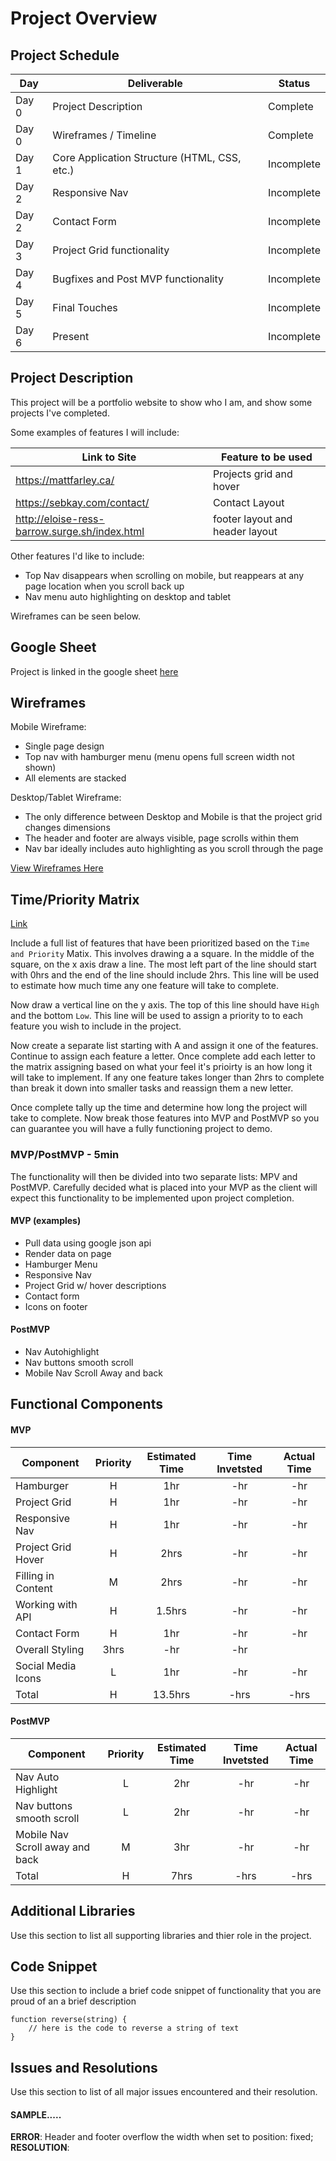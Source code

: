 # Project Overview

## Project Schedule


|  Day | Deliverable | Status
|---|---| ---|
|Day 0| Project Description | Complete
|Day 0| Wireframes / Timeline | Complete
|Day 1| Core Application Structure (HTML, CSS, etc.) | Incomplete
|Day 2| Responsive Nav | Incomplete
|Day 2| Contact Form | Incomplete
|Day 3| Project Grid functionality | Incomplete
|Day 4| Bugfixes and Post MVP functionality | Incomplete
|Day 5| Final Touches | Incomplete
|Day 6| Present | Incomplete


## Project Description

This project will be a portfolio website to show who I am, and show some projects I've completed.

Some examples of features I will include:

| Link to Site | Feature to be used 
|---|---|
https://mattfarley.ca/ | Projects grid and hover
https://sebkay.com/contact/ | Contact Layout
http://eloise-ress-barrow.surge.sh/index.html | footer layout and header layout


Other features I'd like to include:

- Top Nav disappears when scrolling on mobile, but reappears at any page location when you scroll back up
- Nav menu auto highlighting on desktop and tablet

Wireframes can be seen below.

## Google Sheet

Project is linked in the google sheet [here](https://docs.google.com/spreadsheets/d/1UnhpYCWFX9LxGuhoe5E1K74271K-VAcVojIuR0XM57A/edit#gid=0)

## Wireframes

Mobile Wireframe:

- Single page design
- Top nav with hamburger menu (menu opens full screen width not shown)
- All elements are stacked

Desktop/Tablet Wireframe:

- The only difference between Desktop and Mobile is that the project grid changes dimensions
- The header and footer are always visible, page scrolls within them
- Nav bar ideally includes auto highlighting as you scroll through the page

[View Wireframes Here](https://res.cloudinary.com/blewin1/image/upload/v1591621057/Wireframes/portfolio-wireframes_t7q7dc.jpg)


## Time/Priority Matrix 

[Link]()

Include a full list of features that have been prioritized based on the `Time and Priority` Matix.  This involves drawing a a square.  In the middle of the square, on the x axis draw a line.  The most left part of the line should start with 0hrs and the end of the line should include 2hrs.  This line will be used to estimate how much time any one feature will take to complete. 

Now draw a vertical line on the y axis.  The top of this line should have `High` and the bottom `Low`.  This line will be used to assign a priority to to each feature you wish to include in the project.  

Now create a separate list starting with A and assign it one of the features.  Continue to assign each feature a letter.  Once complete add each letter to the matrix assigning based on what your feel it's prioirty is an how long it will take to implement. If any one feature takes longer than 2hrs to complete than break it down into smaller tasks and reassign them a new letter. 

Once complete tally up the time and determine how long the project will take to complete. Now break those features into MVP and PostMVP so you can guarantee you will have a fully functioning project to demo. 

### MVP/PostMVP - 5min

The functionality will then be divided into two separate lists: MPV and PostMVP.  Carefully decided what is placed into your MVP as the client will expect this functionality to be implemented upon project completion.  

#### MVP (examples)

- Pull data using google json api
- Render data on page 
- Hamburger Menu
- Responsive Nav
- Project Grid w/ hover descriptions
- Contact form
- Icons on footer

#### PostMVP 

- Nav Autohighlight
- Nav buttons smooth scroll
- Mobile Nav Scroll Away and back

## Functional Components

#### MVP
| Component | Priority | Estimated Time | Time Invetsted | Actual Time |
| --- | :---: |  :---: | :---: | :---: |
| Hamburger | H | 1hr | -hr | -hr|
| Project Grid | H | 1hr | -hr | -hr |
| Responsive Nav | H | 1hr | -hr | -hr|
| Project Grid Hover | H | 2hrs| -hr | -hr |
| Filling in Content | M | 2hrs | -hr | -hr|
| Working with API | H | 1.5hrs| -hr | -hr |
| Contact Form | H | 1hr | -hr | -hr|
| Overall Styling | 3hrs | -hr | -hr |
| Social Media Icons | L | 1hr | -hr | -hr|
| Total | H | 13.5hrs| -hrs | -hrs |

#### PostMVP
| Component | Priority | Estimated Time | Time Invetsted | Actual Time |
| --- | :---: |  :---: | :---: | :---: |
| Nav Auto Highlight | L | 2hr | -hr | -hr|
| Nav buttons smooth scroll | L | 2hr | -hr | -hr|
| Mobile Nav Scroll away and back | M | 3hr | -hr | -hr|
| Total | H | 7hrs| -hrs | -hrs |

## Additional Libraries
 Use this section to list all supporting libraries and thier role in the project. 

## Code Snippet

Use this section to include a brief code snippet of functionality that you are proud of an a brief description  

```
function reverse(string) {
	// here is the code to reverse a string of text
}
```

## Issues and Resolutions
 Use this section to list of all major issues encountered and their resolution.

#### SAMPLE.....
**ERROR**: Header and footer overflow the width when set to position: fixed;          
**RESOLUTION**: 
